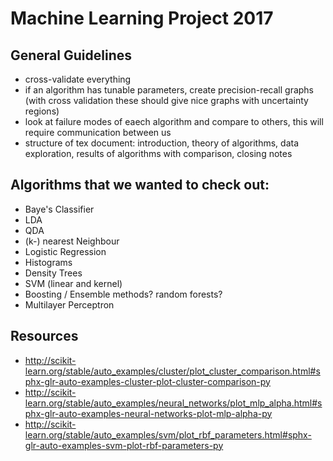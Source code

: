 # Machine Learning Project 2017
## General Guidelines

- cross-validate everything
- if an algorithm has tunable parameters, create precision-recall graphs (with cross validation these should give nice graphs with uncertainty regions)
- look at failure modes of eaech algorithm and compare to others, this will require communication between us
- structure of tex document:
introduction, theory of algorithms, data exploration, results of algorithms with comparison, closing notes

## Algorithms that we wanted to check out:

- Baye's Classifier
- LDA
- QDA
- (k-) nearest Neighbour
- Logistic Regression
- Histograms
- Density Trees
- SVM (linear and kernel)
- Boosting / Ensemble methods? random forests?
- Multilayer Perceptron

## Resources

- http://scikit-learn.org/stable/auto_examples/cluster/plot_cluster_comparison.html#sphx-glr-auto-examples-cluster-plot-cluster-comparison-py
- http://scikit-learn.org/stable/auto_examples/neural_networks/plot_mlp_alpha.html#sphx-glr-auto-examples-neural-networks-plot-mlp-alpha-py
- http://scikit-learn.org/stable/auto_examples/svm/plot_rbf_parameters.html#sphx-glr-auto-examples-svm-plot-rbf-parameters-py
